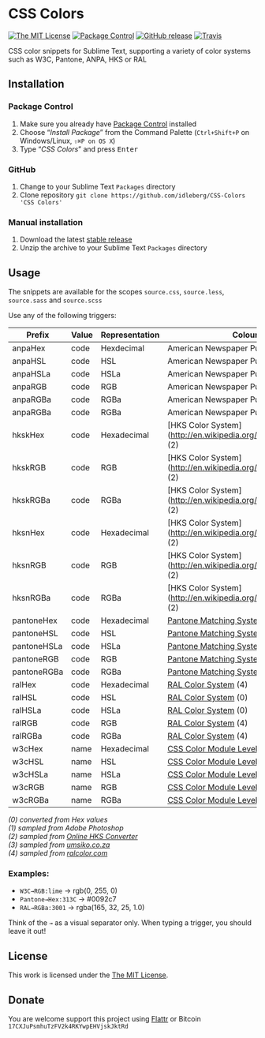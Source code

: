 # CSS Colors

[![The MIT License](https://img.shields.io/badge/license-MIT-orange.svg?style=flat-square)](http://opensource.org/licenses/MIT)
[![Package Control](https://packagecontrol.herokuapp.com/downloads/CSS%20Colors.svg?style=flat-square)](https://packagecontrol.io/packages/CSS-Colors)
[![GitHub release](https://img.shields.io/github/release/idleberg/CSS-Colors.svg?style=flat-square)](https://github.com/idleberg/CSS-Colors/releases)
[![Travis](https://img.shields.io/travis/idleberg/CSS-Colors.svg?style=flat-square)](https://travis-ci.org/idleberg/CSS-Colors)

CSS color snippets for Sublime Text, supporting a variety of color systems such as W3C, Pantone, ANPA, HKS or RAL

## Installation

### Package Control

1. Make sure you already have [Package Control](https://packagecontrol.io/) installed
2. Choose “*Install Package*” from the Command Palette (`Ctrl+Shift+P` on Windows/Linux, `⇧⌘P on OS X`)
3. Type “*CSS Colors*” and press <kbd>Enter</kbd>

### GitHub

1. Change to your Sublime Text `Packages` directory
2. Clone repository `git clone https://github.com/idleberg/CSS-Colors 'CSS Colors'`

### Manual installation

1. Download the latest [stable release](https://github.com/idleberg/CSS-Colors/releases)
2. Unzip the archive to your Sublime Text `Packages` directory

## Usage

The snippets are available for the scopes `source.css`, `source.less`, `source.sass` and `source.scss`

Use any of the following triggers:

Prefix       | Value | Representation | Colour System
-------------|-------|----------------|--------------
anpaHex      | code  | Hexdecimal     | American Newspaper Publishers Association (1)
anpaHSL      | code  | HSL            | American Newspaper Publishers Association (0)
anpaHSLa     | code  | HSLa           | American Newspaper Publishers Association (0)
anpaRGB      | code  | RGB            | American Newspaper Publishers Association (0)
anpaRGBa     | code  | RGBa           | American Newspaper Publishers Association (0)
anpaRGBa     | code  | RGBa           | American Newspaper Publishers Association (0)
hkskHex      | code  | Hexadecimal    | [HKS Color System](http://en.wikipedia.org/wiki/HKS_(colour_system) (2)
hkskRGB      | code  | RGB            | [HKS Color System](http://en.wikipedia.org/wiki/HKS_(colour_system) (2)
hkskRGBa     | code  | RGBa           | [HKS Color System](http://en.wikipedia.org/wiki/HKS_(colour_system) (2)
hksnHex      | code  | Hexadecimal    | [HKS Color System](http://en.wikipedia.org/wiki/HKS_(colour_system) (2)
hksnRGB      | code  | RGB            | [HKS Color System](http://en.wikipedia.org/wiki/HKS_(colour_system) (2)
hksnRGBa     | code  | RGBa           | [HKS Color System](http://en.wikipedia.org/wiki/HKS_(colour_system) (2)
pantoneHex   | code  | Hexadecimal    | [Pantone Matching System](https://www.pantone.com) (3)
pantoneHSL   | code  | HSL            | [Pantone Matching System](https://www.pantone.com) (0)
pantoneHSLa  | code  | HSLa           | [Pantone Matching System](https://www.pantone.com) (0)
pantoneRGB   | code  | RGB            | [Pantone Matching System](https://www.pantone.com) (3)
pantoneRGBa  | code  | RGBa           | [Pantone Matching System](https://www.pantone.com) (3)
ralHex       | code  | Hexadecimal    | [RAL Color System](http://en.wikipedia.org/wiki/RAL_colour_standard) (4)
ralHSL       | code  | HSL            | [RAL Color System](http://en.wikipedia.org/wiki/RAL_colour_standard) (0)
ralHSLa      | code  | HSLa           | [RAL Color System](http://en.wikipedia.org/wiki/RAL_colour_standard) (0)
ralRGB       | code  | RGB            | [RAL Color System](http://en.wikipedia.org/wiki/RAL_colour_standard) (4)
ralRGBa      | code  | RGBa           | [RAL Color System](http://en.wikipedia.org/wiki/RAL_colour_standard) (4)
w3cHex       | name  | Hexadecimal    | [CSS Color Module Level 3](http://www.w3.org/TR/css3-color)
w3cHSL       | name  | HSL            | [CSS Color Module Level 3](http://www.w3.org/TR/css3-color)
w3cHSLa      | name  | HSLa           | [CSS Color Module Level 3](http://www.w3.org/TR/css3-color)
w3cRGB       | name  | RGB            | [CSS Color Module Level 3](http://www.w3.org/TR/css3-color)
w3cRGBa      | name  | RGBa           | [CSS Color Module Level 3](http://www.w3.org/TR/css3-color)

*(0) converted from Hex values*  
*(1) sampled from Adobe Photoshop*  
*(2) sampled from [Online HKS Converter](http://hks2.com/)*  
*(3) sampled from [umsiko.co.za](http://www.umsiko.co.za/links/color.html/)*  
*(4) sampled from [ralcolor.com](http://www.ralcolor.com/)*  

### Examples:

- `W3C→RGB:lime` → rgb(0, 255, 0)
- `Pantone→Hex:313C` → #0092c7
- `RAL→RGBa:3001` → rgba(165, 32, 25, 1.0)

Think of the `→` as a visual separator only. When typing a trigger, you should leave it out!

## License

This work is licensed under the [The MIT License](LICENSE).

## Donate

You are welcome support this project using [Flattr](https://flattr.com/submit/auto?user_id=idleberg&url=https://github.com/idleberg/CSS-Colors) or Bitcoin `17CXJuPsmhuTzFV2k4RKYwpEHVjskJktRd`